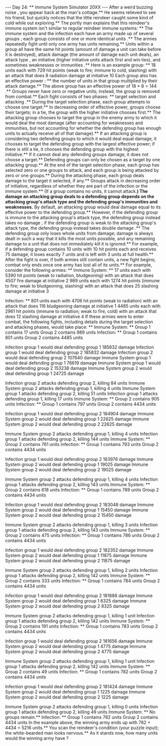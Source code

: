 --- Day 24: ** Immune System Simulator 20XX ---
After
a weird buzzing noise
, you appear back at the man's cottage.** He seems relieved to see his friend, but quickly notices that the little reindeer caught some kind of cold while out exploring.**
The portly man explains that this reindeer's immune system isn't similar to regular reindeer immune systems: **
The
immune system
and the
infection
each have
an army
made up of several
groups
; each
group
consists of one or more identical
units
.**  The armies repeatedly
fight
until only one army has units remaining.**
Units
within a group all have the same
hit points
(amount of damage a unit can take before it is destroyed),
attack damage
(the amount of damage each unit deals), an
attack type
, an
initiative
(higher initiative units attack first and win ties), and sometimes
weaknesses
or
immunities
.** Here is an example group: **
18 units each with 729 hit points (weak to fire; immune to cold, slashing)
 with an attack that does 8 radiation damage at initiative 10
Each group also has an
effective power
: ** the number of units in that group multiplied by their attack damage.** The above group has an effective power of
18 * 8 = 144
.** Groups never have zero or negative units; instead, the group is removed from combat.**
Each
fight
consists of two phases: **
target selection
and
attacking
.**
During the
target selection
phase, each group attempts to choose one target.** In decreasing order of effective power, groups choose their targets; in a tie, the group with the higher initiative chooses first.** The attacking group chooses to target the group in the enemy army to which it would deal the most damage (after accounting for weaknesses and immunities, but not accounting for whether the defending group has enough units to actually receive all of that damage).**
If an attacking group is considering two defending groups to which it would deal equal damage, it chooses to target the defending group with the largest effective power; if there is still a tie, it chooses the defending group with the highest initiative.**  If it cannot deal any defending groups damage, it does not choose a target.**  Defending groups can only be chosen as a target by one attacking group.**
At the end of the target selection phase, each group has selected zero or one groups to attack, and each group is being attacked by zero or one groups.**
During the
attacking
phase, each group deals damage to the target it selected, if any.** Groups attack in decreasing order of initiative, regardless of whether they are part of the infection or the immune system.** (If a group contains no units, it cannot attack.**)
The damage an attacking group deals to a defending group depends on the attacking group's attack type and the defending group's immunities and weaknesses.**  By default, an attacking group would deal damage equal to its
effective power
to the defending group.**  However, if the defending group is
immune
to the attacking group's attack type, the defending group instead takes
no damage
; if the defending group is
weak
to the attacking group's attack type, the defending group instead takes
double damage
.**
The defending group only loses
whole units
from damage; damage is always dealt in such a way that it kills the most units possible, and any remaining damage to a unit that does not immediately kill it is ignored.** For example, if a defending group contains
10
units with
10
hit points each and receives
75
damage, it loses exactly
7
units and is left with
3
units at full health.**
After the fight is over, if both armies still contain units, a new fight begins; combat only ends once one army has lost all of its units.**
For example, consider the following armies: **
Immune System: **
17 units each with 5390 hit points (weak to radiation, bludgeoning) with
 an attack that does 4507 fire damage at initiative 2
989 units each with 1274 hit points (immune to fire; weak to bludgeoning,
 slashing) with an attack that does 25 slashing damage at initiative 3

Infection: **
801 units each with 4706 hit points (weak to radiation) with an attack
 that does 116 bludgeoning damage at initiative 1
4485 units each with 2961 hit points (immune to radiation; weak to fire,
 cold) with an attack that does 12 slashing damage at initiative 4
If these armies were to enter combat, the following fights, including details during the target selection and attacking phases, would take place: **
Immune System: **
Group 1 contains 17 units
Group 2 contains 989 units
Infection: **
Group 1 contains 801 units
Group 2 contains 4485 units

Infection group 1 would deal defending group 1 185832 damage
Infection group 1 would deal defending group 2 185832 damage
Infection group 2 would deal defending group 2 107640 damage
Immune System group 1 would deal defending group 1 76619 damage
Immune System group 1 would deal defending group 2 153238 damage
Immune System group 2 would deal defending group 1 24725 damage

Infection group 2 attacks defending group 2, killing 84 units
Immune System group 2 attacks defending group 1, killing 4 units
Immune System group 1 attacks defending group 2, killing 51 units
Infection group 1 attacks defending group 1, killing 17 units
Immune System: **
Group 2 contains 905 units
Infection: **
Group 1 contains 797 units
Group 2 contains 4434 units

Infection group 1 would deal defending group 2 184904 damage
Immune System group 2 would deal defending group 1 22625 damage
Immune System group 2 would deal defending group 2 22625 damage

Immune System group 2 attacks defending group 1, killing 4 units
Infection group 1 attacks defending group 2, killing 144 units
Immune System: **
Group 2 contains 761 units
Infection: **
Group 1 contains 793 units
Group 2 contains 4434 units

Infection group 1 would deal defending group 2 183976 damage
Immune System group 2 would deal defending group 1 19025 damage
Immune System group 2 would deal defending group 2 19025 damage

Immune System group 2 attacks defending group 1, killing 4 units
Infection group 1 attacks defending group 2, killing 143 units
Immune System: **
Group 2 contains 618 units
Infection: **
Group 1 contains 789 units
Group 2 contains 4434 units

Infection group 1 would deal defending group 2 183048 damage
Immune System group 2 would deal defending group 1 15450 damage
Immune System group 2 would deal defending group 2 15450 damage

Immune System group 2 attacks defending group 1, killing 3 units
Infection group 1 attacks defending group 2, killing 143 units
Immune System: **
Group 2 contains 475 units
Infection: **
Group 1 contains 786 units
Group 2 contains 4434 units

Infection group 1 would deal defending group 2 182352 damage
Immune System group 2 would deal defending group 1 11875 damage
Immune System group 2 would deal defending group 2 11875 damage

Immune System group 2 attacks defending group 1, killing 2 units
Infection group 1 attacks defending group 2, killing 142 units
Immune System: **
Group 2 contains 333 units
Infection: **
Group 1 contains 784 units
Group 2 contains 4434 units

Infection group 1 would deal defending group 2 181888 damage
Immune System group 2 would deal defending group 1 8325 damage
Immune System group 2 would deal defending group 2 8325 damage

Immune System group 2 attacks defending group 1, killing 1 unit
Infection group 1 attacks defending group 2, killing 142 units
Immune System: **
Group 2 contains 191 units
Infection: **
Group 1 contains 783 units
Group 2 contains 4434 units

Infection group 1 would deal defending group 2 181656 damage
Immune System group 2 would deal defending group 1 4775 damage
Immune System group 2 would deal defending group 2 4775 damage

Immune System group 2 attacks defending group 1, killing 1 unit
Infection group 1 attacks defending group 2, killing 142 units
Immune System: **
Group 2 contains 49 units
Infection: **
Group 1 contains 782 units
Group 2 contains 4434 units

Infection group 1 would deal defending group 2 181424 damage
Immune System group 2 would deal defending group 1 1225 damage
Immune System group 2 would deal defending group 2 1225 damage

Immune System group 2 attacks defending group 1, killing 0 units
Infection group 1 attacks defending group 2, killing 49 units
Immune System: **
No groups remain.**
Infection: **
Group 1 contains 782 units
Group 2 contains 4434 units
In the example above, the winning army ends up with
782 + 4434 =
5216
units.**
You scan the reindeer's condition (your puzzle input); the white-bearded man looks nervous.**  As it stands now,
how many units would the winning army have
?
